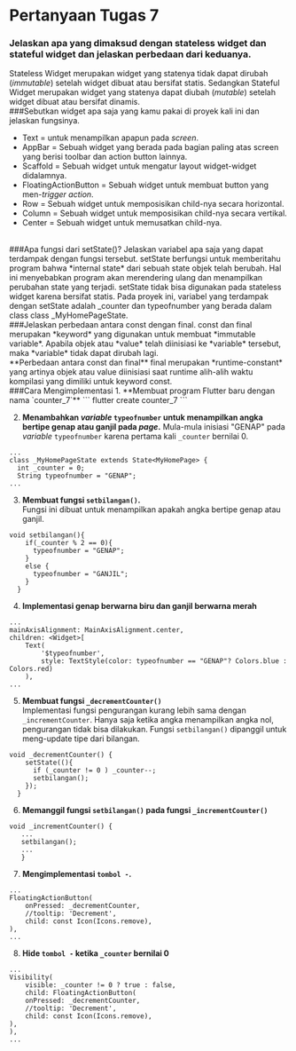# Pertanyaan Tugas 7

### Jelaskan apa yang dimaksud dengan stateless widget dan stateful widget dan jelaskan perbedaan dari keduanya.
Stateless Widget merupakan widget yang statenya tidak dapat dirubah (*immutable*) setelah widget dibuat atau bersifat statis.
Sedangkan Stateful Widget merupakan widget yang statenya dapat diubah (*mutable*) setelah widget dibuat atau bersifat dinamis.
<br />
###Sebutkan widget apa saja yang kamu pakai di proyek kali ini dan jelaskan fungsinya.
- Text = untuk menampilkan apapun pada *screen*.
- AppBar = Sebuah widget yang berada pada bagian paling atas screen yang berisi toolbar dan action button lainnya.
- Scaffold = Sebuah widget untuk mengatur layout widget-widget didalamnya.
- FloatingActionButton = Sebuah widget untuk membuat button yang men-*trigger action*. 
- Row = Sebuah widget untuk memposisikan child-nya secara horizontal.
- Column = Sebuah widget untuk memposisikan child-nya secara vertikal.
- Center = Sebuah widget untuk memusatkan child-nya.
<br />
###Apa fungsi dari setState()? Jelaskan variabel apa saja yang dapat terdampak dengan fungsi tersebut.
setState berfungsi untuk memberitahu program bahwa *internal state* dari sebuah state objek telah berubah. 
Hal ini menyebabkan program akan merendering ulang dan menampilkan perubahan state yang terjadi. 
setState tidak bisa digunakan pada stateless widget karena bersifat statis. Pada proyek ini, 
variabel yang terdampak dengan setState adalah _counter dan typeofnumber yang berada dalam class class _MyHomePageState.
<br />
###Jelaskan perbedaan antara const dengan final.
const dan final merupakan *keyword* yang digunakan untuk membuat *immutable variable*. Apabila objek atau *value* telah 
diinisiasi ke *variable* tersebut, maka *variable* tidak dapat dirubah lagi. <br />
**Perbedaan antara const dan final**
final merupakan *runtime-constant* yang artinya objek atau value diinisiasi saat runtime alih-alih waktu kompilasi 
yang dimiliki untuk keyword const.
<br />
###Cara Mengimplementasi
1. **Membuat program Flutter baru dengan nama `counter_7`**
```
flutter create counter_7
```

2. **Menambahkan *variable* `typeofnumber` untuk menampilkan angka bertipe genap atau ganjil pada *page*.**
Mula-mula inisiasi "GENAP" pada *variable* `typeofnumber` karena pertama kali `_counter` bernilai 0.
```
...
class _MyHomePageState extends State<MyHomePage> {
  int _counter = 0;
  String typeofnumber = "GENAP";
...
```

3. **Membuat fungsi `setbilangan()`.** <br />
Fungsi ini dibuat untuk menampilkan apakah angka bertipe genap atau ganjil.
```
void setbilangan(){
    if(_counter % 2 == 0){
      typeofnumber = "GENAP";
    }
    else {
      typeofnumber = "GANJIL";
    }
  }
```

4. **Implementasi genap berwarna biru dan ganjil berwarna merah**
```
...
mainAxisAlignment: MainAxisAlignment.center,
children: <Widget>[
    Text(
        '$typeofnumber',
        style: TextStyle(color: typeofnumber == "GENAP"? Colors.blue : Colors.red)
    ),
...
```
5. **Membuat fungsi `_decrementCounter()`** <br />
Implementasi fungsi pengurangan kurang lebih sama dengan `_incrementCounter`. 
Hanya saja ketika angka menampilkan angka nol, pengurangan tidak bisa dilakukan. 
Fungsi `setbilangan()` dipanggil untuk meng-update tipe dari bilangan.
```
void _decrementCounter() {
    setState((){
      if (_counter != 0 ) _counter--;
      setbilangan();
    });
  }
```
6. **Memanggil fungsi `setbilangan()` pada fungsi `_incrementCounter()`**
```
void _incrementCounter() {
   ...
   setbilangan();
   ...
   }
```
7. **Mengimplementasi `tombol -`.**
```
...
FloatingActionButton(
    onPressed: _decrementCounter,
    //tooltip: 'Decrement',
    child: const Icon(Icons.remove),
),
...
```
8. **Hide `tombol -` ketika `_counter` bernilai 0**
```
...
Visibility(
    visible: _counter != 0 ? true : false,
    child: FloatingActionButton(
    onPressed: _decrementCounter,
    //tooltip: 'Decrement',
    child: const Icon(Icons.remove),
),
),
...
```


